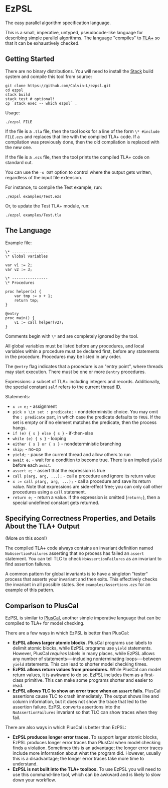 # EzPSL

The easy parallel algorithm specification language.

This is a small, imperative, untyped, pseudocode-like language for describing
simple parallel algorithms.  The language "compiles" to
[TLA+](https://lamport.azurewebsites.net/tla/tla.html) so that it can be
exhaustively checked.

## Getting Started

There are no binary distributions.  You will need to install the
[Stack](https://haskellstack.org) build system and compile this tool from
source:

    git clone https://github.com/Calvin-L/ezpsl.git
    cd ezpsl
    stack build
    stack test # optional!
    cp `stack exec -- which ezpsl` .

Usage:

    ./ezpsl FILE

If the file is a `.tla` file, then the tool looks for a line of the form
`\* #include FILE.ezs` and replaces that line with the compiled TLA+ code.
If a compilation was previously done, then the old compilation is replaced with
the new one.

If the file is a `.ezs` file, then the tool prints the compiled TLA+ code on
standard out.

You can use the `-o OUT` option to control where the output gets written,
regardless of the input file extension.

For instance, to compile the Test example, run:

    ./ezpsl examples/Test.ezs

Or, to update the Test TLA+ module, run:

    ./ezpsl examples/Test.tla

## The Language

Example file:

    \* ----------------
    \* Global variables

    var v1 := 2;
    var v2 := 3;

    \* ----------------
    \* Procedures

    proc helper(x) {
        var tmp := x + 1;
        return tmp;
    }

    @entry
    proc main() {
        v1 := call helper(v2);
    }

Comments begin with `\*` and are completely ignored by the tool.

All global variables must be listed before any procedures, and local variables
within a procedure must be declared first, before any statements in the
procedure.  Procedures may be listed in any order.

The `@entry` flag indicates that a procedure is an "entry point", where threads
may start execution.  There must be one or more `@entry` procedures.

Expressions: a subset of TLA+ including integers and records.  Additionally,
the special constant `self` refers to the current thread ID.

Statements:

 - `x := e;` - assignment
 - `pick x \in set : predicate;` - nondeterministic choice.  You may omit the
   `: predicate` part, in which case the predicate defaults to `TRUE`.  If the
   set is empty or if no element matches the predicate, then the process hangs.
 - `if (e) { s } else { s }` - if-then-else
 - `while (e) { s }` - looping
 - `either { s } or { s }` - nondeterministic branching
 - `skip;` - no-op
 - `yield;` - pause the current thread and allow others to run
 - `await e;` - wait for a condition to become true.  There is an implied
   `yield` before each `await`.
 - `assert e;` - assert that the expression is true
 - `call p(arg, arg, ...);` - call a procedure and ignore its return value
 - `x := call p(arg, arg, ...);` - call a procedure and save its return value.
   Note that expressions are side-effect free; you can only call other
   procedures using a `call` statement.
 - `return e;` - return a value.  If the expression is omitted (`return;`),
   then a special undefined constant gets returned.

## Specifying Correctness Properties, and Details About the TLA+ Output

(More on this soon!)

The compiled TLA+ code always contains an invariant definition named
`NoAssertionFailures` asserting that no process has failed an `assert`
statement.  You can tell TLC to check `NoAssertionFailures` as an invariant to
find assertion failures.

A common pattern for global invariants is to have a singleton "tester" process
that asserts your invariant and then exits.  This effectively checks the
invariant in all possible states.  See `examples/Assertions.ezs` for an example
of this pattern.

## Comparison to PlusCal

EzPSL is similar to
[PlusCal](https://lamport.azurewebsites.net/tla/high-level-view.html#pluscal?unhideBut=hide-pluscal&unhideDiv=pluscal&back-link=tools.html#pluscal?unhideBut@EQhide-pluscal@AMPunhideDiv@EQpluscal),
another simple imperative language that can be compiled to TLA+ for model
checking.

There are a few ways in which EzPSL is better than PlusCal:

 - **EzPSL allows larger atomic blocks.**  PlusCal programs use labels to
   delimit atomic blocks, while EzPSL programs use `yield` statements.
   However, PlusCal _requires_ labels in many places, while EzPSL allows any
   number of statements---including nonterminating loops---between `yield`
   statements.  This can lead to shorter model checking times.
 - **EzPSL allows return values from procedures.**  While PlusCal can model
   return values, it is awkward to do so.  EzPSL includes them as a first-class
   primitive.  This can make some programs shorter and easier to read.
 - **EzPSL allows TLC to show an error trace when an `assert` fails.**  PlusCal
   assertions cause TLC to crash immediately.  The output shows line and column
   information, but it does not show the trace that led to the assertion
   failure.  EzPSL converts assertions into the `NoAssertionFailures` invariant
   so that TLC can show traces when they fail.

There are also ways in which PlusCal is better than EzPSL:

 - **EzPSL produces longer error traces.**  To support larger atomic blocks,
   EzPSL produces longer error traces than PlusCal when model checking finds a
   violation.  Sometimes this is an advantage; the longer error traces include
   more information about what the program did.  However, usually this is a
   disadvantage; the longer error traces take more time to understand.
 - **EzPSL is not built into the TLA+ toolbox.**  To use EzPSL you will need to
   use this command-line tool, which can be awkward and is likely to slow down
   your workflow.
